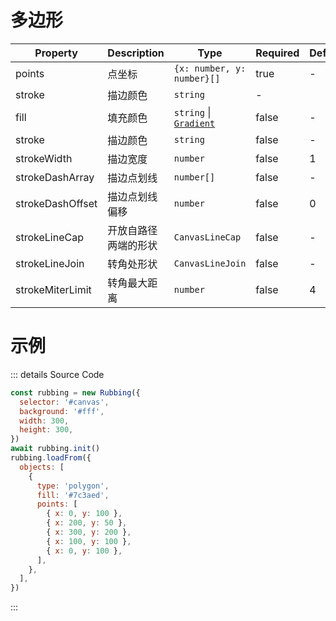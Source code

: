 # 多边形

| Property         | Description          | Type                                    | Required | Default |
| ---------------- | -------------------- | --------------------------------------- | -------- | ------- |
| points           | 点坐标               | `{x: number, y: number}[]`              | true     | -       |
| stroke           | 描边颜色             | `string`                                | -        |         |
| fill             | 填充颜色             | `string` &#124; [`Gradient`](#gradient) | false    | -       |
| stroke           | 描边颜色             | `string`                                | false    | -       |
| strokeWidth      | 描边宽度             | `number`                                | false    | 1       |
| strokeDashArray  | 描边点划线           | `number[]`                              | false    | -       |
| strokeDashOffset | 描边点划线偏移       | `number`                                | false    | 0       |
| strokeLineCap    | 开放自路径两端的形状 | `CanvasLineCap`                         | false    | -       |
| strokeLineJoin   | 转角处形状           | `CanvasLineJoin`                        | false    | -       |
| strokeMiterLimit | 转角最大距离         | `number`                                | false    | 4       |

# 示例

<ClientOnly>
  <canvas id="canvas"></canvas>
</ClientOnly>

<script>
if (!import.meta.env.SSR) {
  import('https://unpkg.com/rubbing@latest/dist/index.mjs').then(async ({ Rubbing }) => {
    const rubbing = new Rubbing({
      selector: '#canvas',
      background: '#fff',
      width: 300,
      height: 300,
    })
    await rubbing.init()
    rubbing.loadFrom({
      objects: [
        {
          type: 'polygon',
          fill: '#7c3aed',
          points: [
            { x: 0, y: 100 },
            { x: 200, y: 50 },
            { x: 300, y: 200 },
            { x: 100, y: 100 },
            { x: 0, y: 100 },
          ]
        },
      ],
    })
  })
}
</script>

::: details Source Code

```js
const rubbing = new Rubbing({
  selector: '#canvas',
  background: '#fff',
  width: 300,
  height: 300,
})
await rubbing.init()
rubbing.loadFrom({
  objects: [
    {
      type: 'polygon',
      fill: '#7c3aed',
      points: [
        { x: 0, y: 100 },
        { x: 200, y: 50 },
        { x: 300, y: 200 },
        { x: 100, y: 100 },
        { x: 0, y: 100 },
      ],
    },
  ],
})
```

:::
